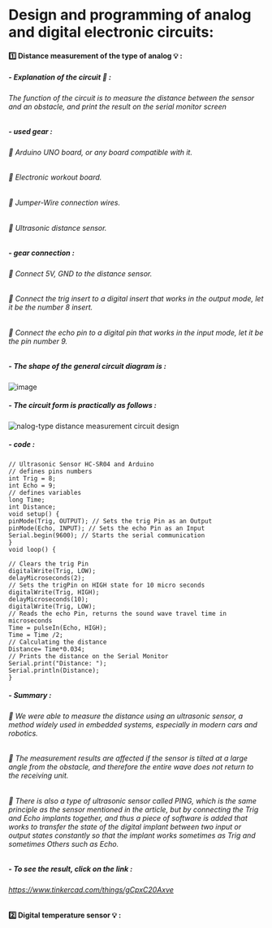 # Design and programming of analog and digital electronic circuits:

#### :one: Distance measurement of the type of analog :bulb: :
##### - *Explanation of the circuit* :mag_right: :
###### The function of the circuit is to measure the distance between the sensor and an obstacle, and print the result on the serial monitor screen
##### - *used gear* :
###### :small_orange_diamond: Arduino UNO board, or any board compatible with it.
###### :small_orange_diamond: Electronic workout board.
###### :small_orange_diamond: Jumper-Wire connection wires.
###### :small_orange_diamond: Ultrasonic distance sensor.

##### - *gear connection* :
###### :small_orange_diamond: Connect 5V, GND to the distance sensor.
###### :small_orange_diamond: Connect the trig insert to a digital insert that works in the output mode, let it be the number 8 insert.
###### :small_orange_diamond: Connect the echo pin to a digital pin that works in the input mode, let it be the pin number 9.

##### - *The shape of the general circuit diagram is* :
![image](https://user-images.githubusercontent.com/107880209/182977989-2574d8e5-8673-4572-b036-fe47a1240853.png)
##### - *The circuit form is practically as follows* :
![nalog-type distance measurement circuit design](https://user-images.githubusercontent.com/107880209/182978114-fc4a0c52-e1c4-4b0e-a9b6-ccb5b5ee4afe.png)

##### - *code* :
```
// Ultrasonic Sensor HC-SR04 and Arduino
// defines pins numbers
int Trig = 8;
int Echo = 9;
// defines variables
long Time;
int Distance;
void setup() {
pinMode(Trig, OUTPUT); // Sets the trig Pin as an Output
pinMode(Echo, INPUT); // Sets the echo Pin as an Input
Serial.begin(9600); // Starts the serial communication
}
void loop() {
  
// Clears the trig Pin
digitalWrite(Trig, LOW);
delayMicroseconds(2);
// Sets the trigPin on HIGH state for 10 micro seconds
digitalWrite(Trig, HIGH);
delayMicroseconds(10);
digitalWrite(Trig, LOW);
// Reads the echo Pin, returns the sound wave travel time in microseconds
Time = pulseIn(Echo, HIGH);
Time = Time /2;
// Calculating the distance
Distance= Time*0.034;
// Prints the distance on the Serial Monitor
Serial.print("Distance: ");
Serial.println(Distance);
}
```
##### - *Summary* :
###### :small_orange_diamond: We were able to measure the distance using an ultrasonic sensor, a method widely used in embedded systems, especially in modern cars and robotics.
###### :small_orange_diamond: The measurement results are affected if the sensor is tilted at a large angle from the obstacle, and therefore the entire wave does not return to the receiving unit.
###### :small_orange_diamond: There is also a type of ultrasonic sensor called PING, which is the same principle as the sensor mentioned in the article, but by connecting the Trig and Echo implants together, and thus a piece of software is added that works to transfer the state of the digital implant between two input or output states constantly so that the implant works sometimes as Trig and sometimes Others such as Echo.

##### - *To see the result, click on the link* :
###### https://www.tinkercad.com/things/gCpxC20Axve



#### :two: Digital temperature sensor :bulb: :
